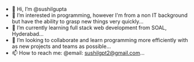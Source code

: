 - 👋 Hi, I’m @sushilgupta
- 👀 I’m interested in programming, however I'm from a non IT background but have the ability to grasp new things very quickly...
- 🌱 I’m currently learning full stack web development from SOAL, Hyderabad...
- 💞️ I’m looking to collaborate and learn programming more efficiently with as new projects and teams as possible...
- 📫 How to reach me: @email: sushilgpt2@gmail.com...

<!---
sushilgupta/sushilgupta is a ✨ special ✨ repository because its `README.md` (this file) appears on your GitHub profile.
You can click the Preview link to take a look at your changes.
--->
